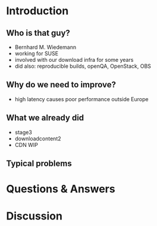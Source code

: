 # Introduction

## Who is that guy?

* Bernhard M. Wiedemann
* working for SUSE
* involved with our download infra for some years
* did also: reproducible builds, openQA, OpenStack, OBS

## Why do we need to improve?

* high latency causes poor performance outside Europe

## What we already did

* stage3
* downloadcontent2
* CDN WIP

## Typical problems

# Questions & Answers

# Discussion
